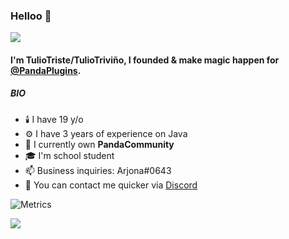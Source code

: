 ### Helloo 👋

![](https://komarev.com/ghpvc/?username=TulioTriste&style=plastic)
#### I'm TulioTriste/TulioTriviño, I founded & make magic happen for [@PandaPlugins](https://github.com/Panda-Community).

##### BIO

- 🕯️ I have 19 y/o
- ⚙️ I have 3 years of experience on Java
- 🏢 I currently own **PandaCommunity**
- 🎓 I'm school student
- 📫 Business inquiries: Arjona#0643
- 💬 You can contact me quicker via [Discord](https://discord.pandacommunity.org/development)

![Metrics](https://metrics.lecoq.io/TulioTriste?template=classic&languages=1&isocalendar=1&habits=1&isocalendar.duration=half-year&languages.limit=8&languages.sections=most-used&languages.colors=github&languages.threshold=0%25&languages.indepth=false&languages.analysis.timeout=15&languages.categories=markup%2C%20programming&languages.recent.categories=markup%2C%20programming&languages.recent.load=300&languages.recent.days=14&habits.from=200&habits.days=18&habits.facts=true&habits.charts=false&habits.trim=false&config.timezone=America%2FSantiago)

![](https://hit.yhype.me/github/profile?user_id=50537641)
